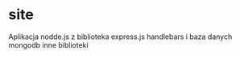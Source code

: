 # site
Aplikacja nodde.js z biblioteka express.js handlebars i baza danych mongodb inne biblioteki 
